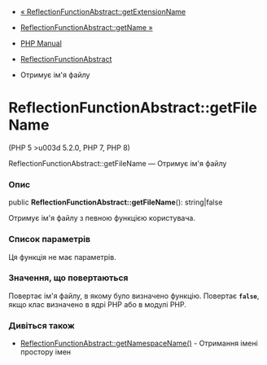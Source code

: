 - [«
ReflectionFunctionAbstract::getExtensionName](reflectionfunctionabstract.getextensionname.md)
- [ReflectionFunctionAbstract::getName
»](reflectionfunctionabstract.getname.md)

- [PHP Manual](index.md)
- [ReflectionFunctionAbstract](class.reflectionfunctionabstract.md)
- Отримує ім'я файлу

# ReflectionFunctionAbstract::getFileName

(PHP 5 \>u003d 5.2.0, PHP 7, PHP 8)

ReflectionFunctionAbstract::getFileName — Отримує ім'я файлу

### Опис

public **ReflectionFunctionAbstract::getFileName**(): string\|false

Отримує ім'я файлу з певною функцією користувача.

### Список параметрів

Ця функція не має параметрів.

### Значення, що повертаються

Повертає ім'я файлу, в якому було визначено функцію. Повертає
**`false`**, якщо клас визначено в ядрі PHP або в модулі PHP.

### Дивіться також

- [ReflectionFunctionAbstract::getNamespaceName()](reflectionfunctionabstract.getnamespacename.md) -
Отримання імені простору імен

